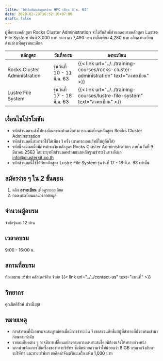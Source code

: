 ```yaml
---
title: 'โปรโมชันหลักสูตรด้าน HPC เดือน มี.ค. 63'
date: 2020-02-20T16:52:16+07:00
draft: false
---
```


ผู้ที่อบรมหลักสูตร Rocks Cluster Administration จะได้รับสิทธิ์ส่วนลดอบรมหลักสูตร Lustre File System ทันที 3,000 บาท จากราคา 7,490 บาท เหลือเพียง 4,280 บาท
คลิกลงทะเบียนด้านล่างเพื่อดูรายละเอียด

<!--more-->

<table class="table table-striped">
  <thead class="bg-primary">
    <tr>
      <th>หลักสูตร</th>
      <th>วันที่อบรม</th>
      <th>ลงทะเบียน</th>
    </tr>
  </thead>
  <tbody>
   <tr>
      <td>Rocks Cluster Administration</td>
      <td>รุ่นวันที่ 10 - 11 มี.ค. 63
      <td>{{< link url="../../training-courses/rocks-cluster-administration" text="ลงทะเบียน" >}}</td>
    </tr>
    <tr>
      <td>Lustre File System</td>
      <td>รุ่นวันที่ 17 - 18 มี.ค. 63
      <td>{{< link url="../../training-courses/lustre-file-system" text="ลงทะเบียน" >}}</td>
    </tr>
   </tbody>
</table>

## เงื่อนไขโปรโมชัน

- รหัสส่วนลดจะส่งไปทางอีเมลของท่านเมื่อทำการลงทะเบียนหลักสูตร Rocks Cluster Adminstration
- รหัสส่วนลดนี้สามารถใช้ได้เพียง 1 ครั้ง (สามารถมอบสิทธิ์ให้ผู้อื่นได้)
- รหัสนี้จะมีผลเมื่อมีการชำระเงินหลักสูตร Rocks Cluster Administration ภายในวันที่ 9 มีนาคม 2563 โดยระบุรหัสส่วนลดพร้อมแนบหลักฐานชำระเงินทางอีเมล info@clusterkit.co.th
- รหัสส่วนลดนี้ใช้ได้กับหลักสูตร Lustre File System รุ่นวันที่ 17 - 18 มี.ค. 63 เท่านั้น

## สมัครง่าย ๆ ใน 2 ขั้นตอน
1. คลิก **ลงทะเบียน** เพื่อดูรายละเอียด
2. กดลงทะเบียนและกรอกข้อมูล

## จำนวนผู้อบรม

จำกัดรุ่นละ 12 ท่าน 

## เวลาอบรม

9:00 - 16:00 น.

## สถานที่อบรม

ห้องอบรม บริษัท คลัสเตอร์คิท จำกัด {{< link url="../../contact-us" text="แผนที่" >}}

## วิทยากร

คุณกิตติรักษ์ ม่วงมิ่งสุข

## หมายเหตุ

- การสำรองที่นั่งอบรมจะสมบูรณ์ต่อเมื่อมีการชำระเงิน จึงขอสงวนสิทธิ์แก่ผู้ที่สำรองที่นั่งอบรมเข้ามาก่อนตามลำดับ
- รายละเอียดต่าง ๆ อาจมีการเปลี่ยนแปลงตามความเหมาะสมโดยมิต้องแจ้งให้ทราบล่วงหน้า
- หากท่านต้องการใช้เครื่องของทางบริษัทฯ ซึ่งมีหน่วยความจำไม่น้อยกว่า 8 GB กรุณาแจ้งกับทางบริษัทฯ และทางบริษัทฯ ขอคิดค่าจัดเตรียมเครื่องเพิ่ม 1,000 บาท
